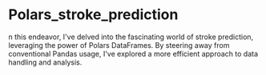 # Polars_stroke_prediction
n this endeavor, I've delved into the fascinating world of stroke prediction, leveraging the power of Polars DataFrames. By steering away from conventional Pandas usage, I've explored a more efficient approach to data handling and analysis.
